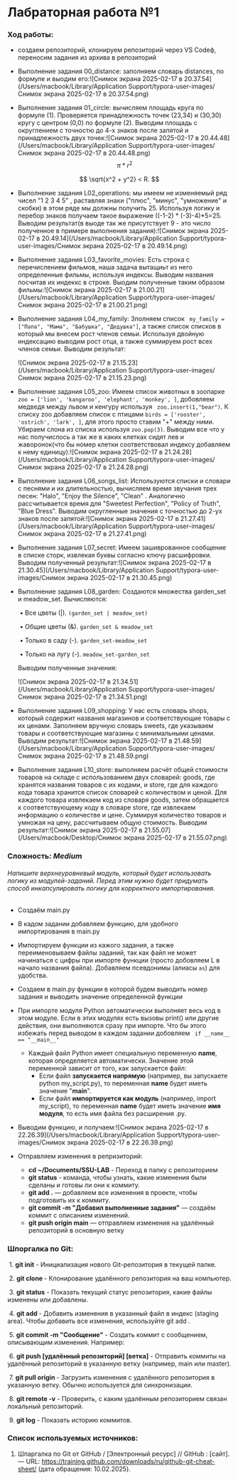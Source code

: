 # Лабраторная работа №1

### Ход работы:

- создаем репозиторий, клонируем репозиторий через VS Codeф, переносим задания из архива в репозиторий 
- Выполнение задания 00_distance: заполняем словарь distances, по формуле и выодим его:![Снимок экрана 2025-02-17 в 20.37.54](/Users/macbook/Library/Application Support/typora-user-images/Снимок экрана 2025-02-17 в 20.37.54.png)

- Выполнение задания 01_circle: вычисляем площадь круга по формуле (1). Проверяется принадлежность точек (23,34) и (30,30) кругу с центром (0,0) по формуле (2). Выводим площадь с округлением с точностю до 4-х знаков после запятой и принадлежность двух точек:![Снимок экрана 2025-02-17 в 20.44.48](/Users/macbook/Library/Application Support/typora-user-images/Снимок экрана 2025-02-17 в 20.44.48.png)
  $$
  π*r^2
  $$

$$
\sqrt{x^2 + y^2} < R.
$$
- Выполнение задания L02_operations: мы имеем не изменяемый ряд чисел "1 2 3 4 5" , раставляя знаки ("плюс", "минус", "умножение" и скобки) в этом ряде мы должны получить 25. Используя логику и перебор знаков получаем такое выражение ((-1-2) * (-3)-4)*5=25. Выводим результат(в выоде так же присутствует 9 - это число полученное в примере выполнения задания):![Снимок экрана 2025-02-17 в 20.49.14](/Users/macbook/Library/Application Support/typora-user-images/Снимок экрана 2025-02-17 в 20.49.14.png)

- Выполнение задания L03_favorite_movies: Есть строка с перечислением фильмов, наша задача вытащиьт из него определенные фильмы, используя индексы. Выводим названия посчитав их индеккс в строке. Выодим полученные таким образом фильмы:![Снимок экрана 2025-02-17 в 21.00.21](/Users/macbook/Library/Application Support/typora-user-images/Снимок экрана 2025-02-17 в 21.00.21.png)

- Выполнение задания L04_my_family: Зполняем список  ``` my_family = ["Папа", "Мама", "Бабушка", "Дедушка"]```, а также список списков в который мы внесем рост членов семьи. Используя двойную индексацию выводим рост отца, а также суммируем рост всех членов семьи. Выводим результат:

  ![Снимок экрана 2025-02-17 в 21.15.23](/Users/macbook/Library/Application Support/typora-user-images/Снимок экрана 2025-02-17 в 21.15.23.png)

- Выполнение задания L05_zoo: Имеем список животных в зоопарке ``` zoo = ['lion', 'kangaroo', 'elephant', 'monkey', ]```, добовляем медведя между львом и кенгуру используя ``` zoo.insert(1,"bear")```. К списку zoo добавляем список с птицами ```birds = ['rooster', 'ostrich', 'lark', ]```, для этого просто ставим "+" между ними. Убираем слона из списка используя ```zoo.pop(3)```. Выводим все что у нас получислось а так же в каких клетках сидят лев и жаворонок(что бы номер клетки соответствовал индексу добавляем к нему единицу):![Снимок экрана 2025-02-17 в 21.24.28](/Users/macbook/Library/Application Support/typora-user-images/Снимок экрана 2025-02-17 в 21.24.28.png)

- Выполнение задания L06_songs_list: Используются списки и словари с песнями и их длительностью, вычисляем время звучания трех песен: "Halo", "Enjoy the Silence", "Clean" . Аналогично рассчитывается время для "Sweetest Perfection", "Policy of Truth", "Blue Dress". Выводим округленные значения с точностью до 2-ух знаков после запятой:![Снимок экрана 2025-02-17 в 21.27.41](/Users/macbook/Library/Application Support/typora-user-images/Снимок экрана 2025-02-17 в 21.27.41.png)

- Выполнение задания L07_secret: Имеем зашиврованное сообщение в списке сторк, извлекая буквы согласно ключу расшифровки. Выводим полученный результат:![Снимок экрана 2025-02-17 в 21.30.45](/Users/macbook/Library/Application Support/typora-user-images/Снимок экрана 2025-02-17 в 21.30.45.png)

- Выполнение задания L08_garden: Создаются множества garden_set и meadow_set. Вычисляются:

  ​	•	Все цветы (|). ```(garden_set | meadow_set)```

  ​	•	Общие цветы (&). ```garden_set & meadow_set```

  ​	•	Только в саду (-). ```garden_set-meadow_set```

  ​	•	Только на лугу (-). ```meadow_set-garden_set```

  Выводим полученные значения:

  ![Снимок экрана 2025-02-17 в 21.34.51](/Users/macbook/Library/Application Support/typora-user-images/Снимок экрана 2025-02-17 в 21.34.51.png)

- Выполнение задания L09_shopping: У нас есть словарь shops, который содержит названия магазинов и соответствующие товары с их ценами. Заполняем вручную словарь sweets, где указываем товары и соответствующие магазины с минимальными ценами. Выводим результат:![Снимок экрана 2025-02-17 в 21.48.59](/Users/macbook/Library/Application Support/typora-user-images/Снимок экрана 2025-02-17 в 21.48.59.png)

- Выполнение задания L10_store: выполняем расчёт общей стоимости товаров на складе с использованием двух словарей: goods, где хранятся названия товаров с их кодами, и store, где для каждого кода товара хранится список словарей с количеством и ценой. Для каждого товара извлекаем код из словаря goods, затем обращается к соответствующему коду в словаре store, где извлекаем информацию о количестве и цене. Суммируя количество товаров и умножая на цену, рассчитываем общую стоимость. Выводим результат:![Снимок экрана 2025-02-17 в 21.55.07](/Users/macbook/Desktop/Снимок экрана 2025-02-17 в 21.55.07.png)

### Сложность: *Medium*

###### Напишите верхнеуровневый модуль, который будет использовать логику из модулей-заданий. Перед этим нужно будет придумать способ инкапсулировать логику для корректного импортирования.

- Создаём main.py
- В кадом задании добавляем функцию, для удобного импортирования в main.py
- Импортируем функции из кажого задания, а также переименовываем файлы заданий, так как файл не может начинаться с цифры при импорте функции (просто добовляем L в начало названия файла). Добавляем псевдонимы (алиасы ``as``) для удобства.
- Создаем в main.py функции в которой будем выводить номер задания и выводить значение определенной функции 
- При импорте модуля Python автоматически выполняет весь код в этом модуле. Если в этих модулях есть вызовы print() или другие действия, они выполняются сразу при импорте. Что бы этого избежать перед выводом в каждом задании добовляем `` if __name__ == "__main__"`` 
  - Каждый файл Python имеет специальную переменную __name__, которая определяется автоматически. Значение этой переменной зависит от того, как запускается файл: 
    - Если файл **запускается напрямую** (например, вы запускаете python my_script.py), то переменная __name__ будет иметь значение "__main__".
    - Если файл **импортируется как модуль** (например, import my_script), то переменная __name__ будет иметь значение **имя модуля**, то есть имя файла без расширения .py.

- Выводим функцию, и получаем:![Снимок экрана 2025-02-17 в 22.26.39](/Users/macbook/Library/Application Support/typora-user-images/Снимок экрана 2025-02-17 в 22.26.39.png)

- Отправляем изменения в репризиторий:
  - **cd ~/Documents/SSU-LAB** - Переход в папку с репозиторием
  - **git status** - команда, чтобы узнать, какие изменения были сделаны и готовы ли они к коммиту.
  - **git add .** — добавляем все изменения в проекте, чтобы подготовить их к коммиту.
  - **git commit -m "Добавил выполненные задания"** — создаём коммит с описанием изменений.
  - **git push origin main** — отправляем изменения на удалённый репозиторий в основную ветку

### Шпоргалка по Git:

​	1. **git init** - Инициализация нового Git-репозитория в текущей папке.

​	2. **git clone <url>** - Клонирование удалённого репозитория на ваш компьютер.

​	3. **git status** - Показать текущий статус репозитория, какие файлы изменены или добавлены.

​	4. **git add <file>** - Добавить изменения в указанный файл в индекс (staging area). Чтобы добавить все изменения, используйте git add .

​	5. **git commit -m "Сообщение"** - Создать коммит с сообщением, описывающим изменения. Например:

​	6. **git push [удалённый репозиторий] [ветка]**  - Отправить коммиты на удалённый репозиторий в указанную ветку (например, main или master).

​	7. **git pull origin <branch>** - Загрузить изменения с удалённого репозитория в указанную ветку. Обычно используется для синхронизации.

​	8. **git remote -v** - Проверить, с каким удалённым репозиторием связан локальный репозиторий.

​	9. **git log** - Показать историю коммитов.

### Список используемых источников:

1.  Шпаргалка по Git от GitHub /  [Электронный ресурс] // GitHub : [сайт]. — URL: https://training.github.com/downloads/ru/github-git-cheat-sheet/ (дата обращения: 10.02.2025). 

   

